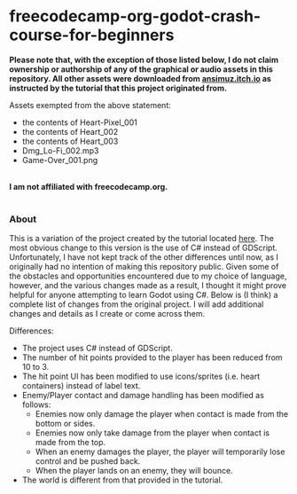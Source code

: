 # freecodecamp-org-godot-crash-course-for-beginners

**Please note that, with the exception of those listed below, I do not claim ownership or authorship of any of the graphical or audio assets in this repository. All other assets were downloaded from [ansimuz.itch.io](https://ansimuz.itch.io/sunny-land-pixel-game-art) as instructed by the tutorial that this project originated from.**
  
Assets exempted from the above statement:
- the contents of Heart-Pixel_001 
- the contents of Heart_002
- the contents of Heart_003
- Dmg_Lo-Fi_002.mp3
- Game-Over_001.png
<br /><br />

**I am not affiliated with freecodecamp.org.**
<br /><br />

### About
This is a variation of the project created by the tutorial located [here](https://www.youtube.com/watch?v=S8lMTwSRoRg&ab_channel=freeCodeCamp.org). The most obvious change to this version is the use of C# instead of GDScript. Unfortunately, I have not kept track of the other differences until now, as I originally had no intention of making this repository public. Given some of the obstacles and opportunities encountered due to my choice of language, however, and the various changes made as a result, I thought it might prove helpful for anyone attempting to learn Godot using C#. Below is (I think) a complete list of changes from the original project. I will add additional changes and details as I create or come across them.

  Differences:
  - The project uses C# instead of GDScript.
  - The number of hit points provided to the player has been reduced from 10 to 3.
  - The hit point UI has been modified to use icons/sprites (i.e. heart containers) instead of label text.
  - Enemy/Player contact and damage handling has been modified as follows:
    - Enemies now only damage the player when contact is made from the bottom or sides.
    - Enemies now only take damage from the player when contact is made from the top.
    - When an enemy damages the player, the player will temporarily lose control and be pushed back.
    - When the player lands on an enemy, they will bounce.
  - The world is different from that provided in the tutorial.
